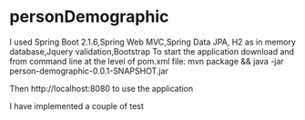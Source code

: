# personDemographic

I used Spring Boot 2.1.6,Spring Web MVC,Spring Data JPA, H2 as in memory database,Jquery validation,Bootstrap
To start the application download and from command line at the level of pom.xml file: mvn package && java -jar person-demographic-0.0.1-SNAPSHOT.jar

Then http://localhost:8080 to use the application

I have implemented a couple of test
